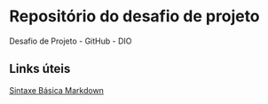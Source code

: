 # Repositório do desafio de projeto
Desafio de Projeto - GitHub - DIO

## Links úteis
[Sintaxe Básica Markdown](https://www.markdownguide.org/basic-syntax/)
